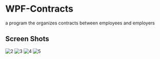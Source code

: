 # WPF-Contracts

a program the organizes contracts between employees and employers

## Screen Shots
![2](https://user-images.githubusercontent.com/32939633/39148617-6ddc29fc-4745-11e8-80f8-b73e57bc749e.PNG)
![3](https://user-images.githubusercontent.com/32939633/39148618-6dfb53ea-4745-11e8-86e5-94129abf3a8b.PNG)
![4](https://user-images.githubusercontent.com/32939633/39148619-6e231eb6-4745-11e8-952a-5c541094bd60.PNG)
![5](https://user-images.githubusercontent.com/32939633/39148620-6e4638f6-4745-11e8-833f-94491cc143b6.PNG)

